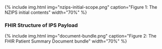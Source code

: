 
{% include img.html img="nzips-initial-scope.png" caption="Figure 1: The NZIPS initial contents" width="70%" %}

### FHIR Structure of IPS Payload

{% include img.html img="document-bundle.png" caption="Figure 2: The FHIR Patient Summary Document bundle" width="70%" %}

